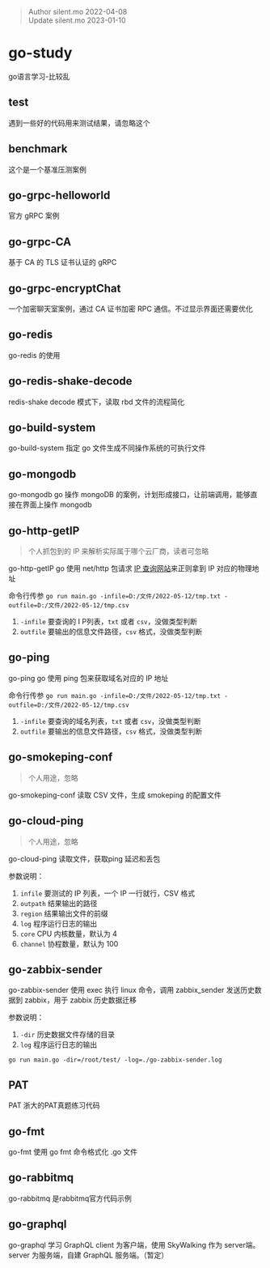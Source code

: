 > Author silent.mo 2022-04-08
> \
> Update silent.mo 2023-01-10

# go-study
go语言学习-比较乱

## test

遇到一些好的代码用来测试结果，请忽略这个

## benchmark
这个是一个基准压测案例

## go-grpc-helloworld

官方 gRPC 案例

## go-grpc-CA

基于 CA 的 TLS 证书认证的 gRPC 

## go-grpc-encryptChat

一个加密聊天室案例，通过 CA 证书加密 RPC 通信。不过显示界面还需要优化

## go-redis

go-redis 的使用

## go-redis-shake-decode

redis-shake decode 模式下，读取 rbd 文件的流程简化

## go-build-system 

go-build-system 指定 go 文件生成不同操作系统的可执行文件

## go-mongodb

go-mongodb go 操作 mongoDB 的案例，计划形成接口，让前端调用，能够直接在界面上操作 mongodb

## go-http-getIP

> 个人抓包到的 IP 来解析实际属于哪个云厂商，读者可忽略

go-http-getIP go 使用 net/http 包请求 [IP 查询网站](http://mip.chinaz.com/?query=)来正则拿到 IP 对应的物理地址

命令行传参 `go run main.go -infile=D:/文件/2022-05-12/tmp.txt -outfile=D:/文件/2022-05-12/tmp.csv`
1. `-infile` 要查询的 I P列表，`txt` 或者 `csv`，没做类型判断
2. `outfile` 要输出的信息文件路径，`csv` 格式，没做类型判断

## go-ping

go-ping go 使用 ping 包来获取域名对应的 IP 地址

命令行传参 `go run main.go -infile=D:/文件/2022-05-12/tmp.txt -outfile=D:/文件/2022-05-12/tmp.csv`
1. `-infile` 要查询的域名列表，`txt` 或者 `csv`，没做类型判断
2. `outfile` 要输出的信息文件路径，`csv` 格式，没做类型判断

## go-smokeping-conf
> 个人用途，忽略

go-smokeping-conf 读取 CSV 文件，生成 smokeping 的配置文件

## go-cloud-ping

> 个人用途，忽略

go-cloud-ping 读取文件，获取ping 延迟和丢包

参数说明：
1. `infile` 要测试的 IP 列表，一个 IP 一行就行，CSV 格式
2. `outpath` 结果输出的路径
3. `region` 结果输出文件的前缀
4. `log` 程序运行日志的输出
5. `core` CPU 内核数量，默认为 4
6. `channel` 协程数量，默认为 100

## go-zabbix-sender

go-zabbix-sender 使用 exec 执行 linux 命令，调用 zabbix_sender 发送历史数据到 zabbix，用于 zabbix 历史数据迁移

参数说明：
1. `-dir` 历史数据文件存储的目录
2. `log` 程序运行日志的输出

```shell
go run main.go -dir=/root/test/ -log=./go-zabbix-sender.log
```

## PAT 

PAT 浙大的PAT真题练习代码

## go-fmt

go-fmt 使用 go fmt 命令格式化 .go 文件

## go-rabbitmq
 go-rabbitmq 是rabbitmq官方代码示例
 
## go-graphql
go-graphql 学习 GraphQL 
client 为客户端，使用 SkyWalking 作为 server端。
server 为服务端，自建 GraphQL 服务端。（暂定）